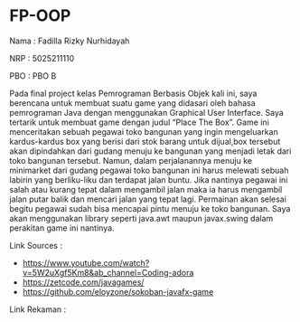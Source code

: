 # FP-OOP

Nama  : Fadilla Rizky Nurhidayah

NRP   : 5025211110

PBO   : PBO B

Pada final project kelas Pemrograman Berbasis Objek kali ini, saya berencana untuk membuat suatu game yang didasari oleh bahasa pemrograman Java dengan menggunakan Graphical User Interface. Saya tertarik untuk membuat game dengan judul “Place The Box”. Game ini menceritakan sebuah pegawai toko bangunan yang ingin mengeluarkan kardus-kardus box yang berisi dari stok barang untuk dijual,box tersebut akan dipindahkan dari gudang menuju ke bangunan yang menjadi letak dari toko bangunan tersebut. Namun, dalam perjalanannya menuju ke minimarket dari gudang pegawai toko bangunan ini harus melewati sebuah labirin yang berliku-liku dan terdapat jalan buntu. Jika nantinya pegawai ini salah atau kurang tepat dalam mengambil jalan maka ia harus mengambil jalan putar balik dan mencari jalan yang tepat lagi. Permainan akan selesai begitu pegawai sudah bisa mencapai pintu menuju ke toko bangunan. Saya akan menggunakan library seperti java.awt maupun javax.swing dalam perakitan game ini nantinya.

Link Sources : 
- https://www.youtube.com/watch?v=5W2uXgf5Km8&ab_channel=Coding-adora
- https://zetcode.com/javagames/
- https://github.com/eloyzone/sokoban-javafx-game

Link Rekaman :

